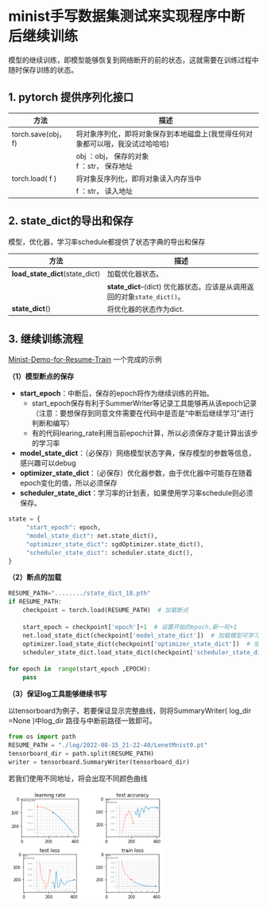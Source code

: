 # minist手写数据集测试来实现程序中断后继续训练



模型的继续训练，即模型能够恢复到网络断开的前的状态，这就需要在训练过程中随时保存训练的状态。

## 1. pytorch 提供序列化接口

| 方法                | 描述                                                         |
| ------------------- | ------------------------------------------------------------ |
| torch.save(obj，f) | 将对象序列化，即将对象保存到本地磁盘上(我觉得任何对象都可以哦，我没试过哈哈哈) |
|                     | obj ：obj， 保存的对象<br/>f ：str， 保存地址                |
| torch.load( f )     | 将对象反序列化，即将对象读入内存当中                         |
|                     | f ：str， 读入地址                                           |

## 2. state_dict的导出和保存

模型，优化器，学习率schedule都提供了状态字典的导出和保存

| 方法                            | 描述                                                         |
| ------------------------------- | ------------------------------------------------------------ |
| **load_state_dict**(state_dict) | 加载优化器状态。                                             |
|                                 | **state_dict**–(dict) 优化器状态。应该是从调用返回的对象`state_dict()`。 |
| **state_dict**()                | 将优化器的状态作为dict.                                      |

## 3. 继续训练流程

[Minist-Demo-for-Resume-Train](https://github.com/JJBUP/Minist-Demo-for-Resume-Train) 一个完成的示例

**（1）模型断点的保存**

- **start_epoch**：中断后，保存的epoch将作为继续训练的开始。
  - start_epoch保存有利于SummerWriter等记录工具能够再从该epoch记录（注意：要想保存到同意文件需要在代码中是否是“中断后继续学习”进行判断和编写）
  - 有的代码learing_rate利用当前epoch计算，所以必须保存才能计算出该步的学习率
- **model_state_dict**：（必保存）网络模型状态字典，保存模型的参数等信息，感兴趣可以debug
- **optimizer_state_dict**：（必保存）优化器参数，由于优化器中可能存在随着epoch变化的值，所以必须保存
- **scheduler_state_dict**：学习率的计划表，如果使用学习率schedule则必须保存。

```python
state = {
     "start_epoch": epoch,
     "model_state_dict": net.state_dict(),
     "optimizer_state_dict": sgdOptimizer.state_dict(),
     "scheduler_state_dict": scheduler.state_dict(),
}
```

**（2）断点的加载**

```python
RESUME_PATH="......../state_dict_18.pth"
if RESUME_PATH:
    checkpoint = torch.load(RESUME_PATH)  # 加载断点
    
    start_epoch = checkpoint['epoch']+1  # 设置开始的epoch,新一轮+1
    net.load_state_dict(checkpoint['model_state_dict'])  # 加载模型可学习参数
    optimizer.load_state_dict(checkpoint['optimizer_state_dict'])  # 加载优化器参数
    scheduler_state_dict.load_state_dict(checkpoint['scheduler_state_dict'])

for epoch in  range(start_epoch ,EPOCH):
    pass
```

**（3）保证log工具能够继续书写**

以tensorboard为例子，若要保证显示完整曲线，则将SummaryWriter( log_dir =None )中log_dir 路径与中断前路径一致即可。

```python
from os import path
RESUME_PATH = "./log/2022-08-15_21-22-40/LenetMnist9.pt"
tensorboard_dir = path.split(RESUME_PATH)
writer = tensorboard.SummaryWriter(tensorboard_dir)
```

若我们使用不同地址，将会出现不同颜色曲线

<img src="README.assets/image-20220815232826356.png" alt="image-20220815232826356" style="zoom:80%;" />
